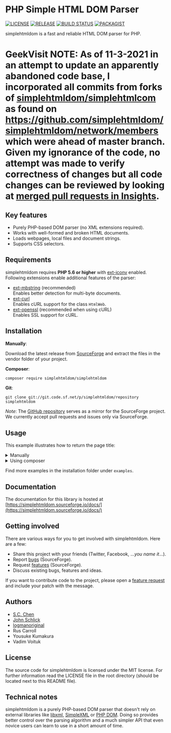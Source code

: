 # PHP Simple HTML DOM Parser

[![LICENSE](https://img.shields.io/github/license/simplehtmldom/simplehtmldom?logo=github&style=for-the-badge)](https://github.com/simplehtmldom/simplehtmldom/blob/master/LICENSE)
[![RELEASE](https://img.shields.io/github/v/tag/simplehtmldom/simplehtmldom?label=release&logo=github&style=for-the-badge)](https://sourceforge.com/projects/simplehtmldom/files/simplehtmldom/)
[![BUILD STATUS](https://img.shields.io/travis/com/simplehtmldom/simplehtmldom?logo=travis&style=for-the-badge)](https://travis-ci.com/simplehtmldom/simplehtmldom)
[![PACKAGIST](https://img.shields.io/packagist/v/simplehtmldom/simplehtmldom?logo=composer&style=for-the-badge)](https://packagist.org/packages/simplehtmldom/simplehtmldom)

simplehtmldom is a fast and reliable HTML DOM parser for PHP.

# GeekVisit NOTE: As of 11-3-2021 in an attempt to update an apparently abandoned code base, I incorporated all commits from forks of [simplehtmldom/simplehtmlcom](https://github.com/simplehtmldom/simplehtmldom) as found on  https://github.com/simplehtmldom/simplehtmldom/network/members which were ahead of master branch.  Given my ignorance of the code, no attempt was made to verify correctness of changes but all code changes can be reviewed by looking at [merged pull requests in Insights](https://github.com/GeekVisit/simplehtmldom/pulse#merged-pull-requests).

## Key features

* Purely PHP-based DOM parser (no XML extensions required).
* Works with well-formed and broken HTML documents.
* Loads webpages, local files and document strings.
* Supports CSS selectors.

## Requirements

simplehtmldom requires **PHP 5.6 or higher** with [ext-iconv](https://www.php.net/manual/en/book.iconv.php) enabled. Following extensions enable additional features of the parser:

* [ext-mbstring](https://secure.php.net/manual/en/book.mbstring.php) (recommended) \
Enables better detection for multi-byte documents.
* [ext-curl](https://secure.php.net/manual/en/book.curl.php) \
Enables cURL support for the class `HtmlWeb`.
* [ext-openssl](https://secure.php.net/manual/en/book.openssl.php) (recommended when using cURL) \
Enables SSL support for cURL.

## Installation

**Manually**:

Download the latest release from [SourceForge](https://sourceforge.net/projects/simplehtmldom/files/latest) and extract the files in the vendor folder of your project.

**Composer**:

```sh
composer require simplehtmldom/simplehtmldom
```

**Git**:

```
git clone git://git.code.sf.net/p/simplehtmldom/repository simplehtmldom
```

_Note_: The [GitHub repository](https://github.com/simplehtmldom/simplehtmldom) serves as a mirror for the SourceForge project. We currently accept pull requests and issues only via SourceForge.

## Usage

This example illustrates how to return the page title:

<details><summary>Manually</summary>

```
<?php
include_once 'HtmlWeb.php';
use simplehtmldom\HtmlWeb;

$client = new HtmlWeb();
$html = $client->load('https://www.google.com/search?q=simplehtmldom');

// Returns the page title
echo $html->find('title', 0)->plaintext . PHP_EOL;
```

</details>

<details><summary>Using composer</summary>

```
<?php
include_once 'vendor/autoload.php';
use simplehtmldom\HtmlWeb;

$client = new HtmlWeb();
$html = $client->load('https://www.google.com/search?q=simplehtmldom');

// Returns the page title
echo $html->find('title', 0)->plaintext . PHP_EOL;
```

</details>

Find more examples in the installation folder under `examples`.

## Documentation

The documentation for this library is hosted at [https://simplehtmldom.sourceforge.io/docs/](https://simplehtmldom.sourceforge.io/docs/)

## Getting involved

There are various ways for you to get involved with simplehtmldom. Here are a few:

* Share this project with your friends (Twitter, Facebook, ..._you name it_...).
* Report [bugs](https://sourceforge.net/p/simplehtmldom/bugs/) (SourceForge).
* Request [features](https://sourceforge.net/p/simplehtmldom/feature-requests/) (SourceForge).
* Discuss existing bugs, features and ideas.

If you want to contribute code to the project, please open a [feature request](https://sourceforge.net/p/simplehtmldom/feature-requests/) and include your patch with the message.

## Authors

 * [S.C. Chen](https://sourceforge.net/u/me578022/)
 * [John Schlick](https://sourceforge.net/u/john_schlick/)
 * [logmanoriginal](https://sourceforge.net/u/logmanoriginal/)
 * Rus Carroll
 * Yousuke Kumakura
 * Vadim Voituk

## License

The source code for simplehtmldom is licensed under the MIT license. For further information read the LICENSE file in the root directory (should be located next to this README file).

## Technical notes

simplehtmldom is a purely PHP-based DOM parser that doesn't rely on external libraries like [libxml](https://www.php.net/manual/en/book.libxml.php), [SimpleXML](https://www.php.net/manual/en/book.simplexml.php) or [PHP DOM](https://www.php.net/manual/en/book.dom.php). Doing so provides better control over the parsing algorithm and a much simpler API that even novice users can learn to use in a short amount of time.
